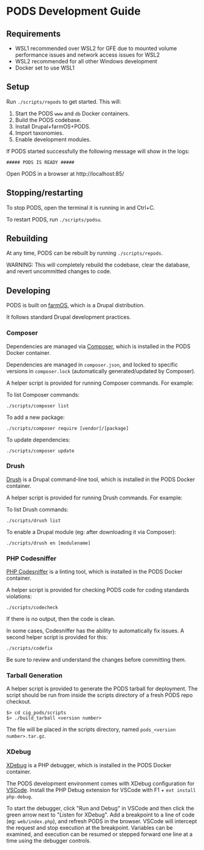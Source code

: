 # PODS Development Guide

## Requirements

- WSL1 recommended over WSL2 for GFE due to mounted volume performance issues and network access issues for WSL2
- WSL2 recommended for all other Windows development
- Docker set to use WSL1

## Setup

Run `./scripts/repods` to get started. This will:

1. Start the PODS `www` and `db` Docker containers.
2. Build the PODS codebase.
3. Install Drupal+farmOS+PODS.
4. Import taxonomies.
5. Enable development modules.

If PODS started successfully the following message will show in the logs:

```
##### PODS IS READY #####
```

Open PODS in a browser at http://localhost:85/

## Stopping/restarting

To stop PODS, open the terminal it is running in and Ctrl+C.

To restart PODS, run `./scripts/podsu`.

## Rebuilding

At any time, PODS can be rebuilt by running `./scripts/repods`.

WARNING: This will completely rebuild the codebase, clear the database, and
revert uncommitted changes to code.

## Developing

PODS is built on [farmOS](https://farmOS.org), which is a Drupal distribution.

It follows standard Drupal development practices.

### Composer

Dependencies are managed via [Composer](https://getcomposer.org/), which is
installed in the PODS Docker container.

Dependencies are managed in `composer.json`, and locked to specific versions
in `composer.lock` (automatically generated/updated by Composer).

A helper script is provided for running Composer commands. For example:

To list Composer commands:

`./scripts/composer list`

To add a new package:

`./scripts/composer require [vendor]/[package]`

To update dependencies:

`./scripts/composer update`

### Drush

[Drush](https://www.drush.org) is a Drupal command-line tool, which is
installed in the PODS Docker container.

A helper script is provided for running Drush commands. For example:

To list Drush commands:

`./scripts/drush list`

To enable a Drupal module (eg: after downloading it via Composer):

`./scripts/drush en [modulename]`

### PHP Codesniffer

[PHP Codesniffer](https://github.com/squizlabs/PHP_CodeSniffer) is a linting
tool, which is installed in the PODS Docker container.

A helper script is provided for checking PODS code for coding standards
violations:

`./scripts/codecheck`

If there is no output, then the code is clean.

In some cases, Codesniffer has the ability to automatically fix issues. A
second helper script is provided for this:

`./scripts/codefix`

Be sure to review and understand the changes before committing them.

### Tarball Generation

A helper script is provided to generate the PODS tarball for deployment. The script should be run from inside the scripts directory of a fresh PODS repo checkout.

```
$> cd cig_pods/scripts
$> ./build_tarball <version number>
```
The file will be placed in the scripts directory, named `pods_<version number>.tar.gz`.

### XDebug

[XDebug](https://xdebug.org) is a PHP debugger, which is installed in the PODS
Docker container.

The PODS development environment comes with XDebug configuration for
[VSCode](https://code.visualstudio.com/). Install the PHP Debug extension for
VSCode with F1 + `ext install php-debug`.

To start the debugger, click "Run and Debug" in VSCode and then click the green
arrow next to "Listen for XDebug". Add a breakpoint to a line of code (eg:
`web/index.php`), and refresh PODS in the browser. VSCode will intercept the
request and stop execution at the breakpoint. Variables can be examined, and
execution can be resumed or stepped forward one line at a time using the
debugger controls.

